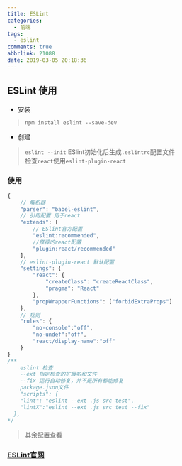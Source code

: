 ```yaml
---
title: ESLint
categories:
  - 前端
tags:
  - eslint
comments: true
abbrlink: 21088
date: 2019-03-05 20:18:36
---
```


## ESLint 使用
* 安装
> `npm install eslint --save-dev`
* 创建
> `eslint --init` ESlint初始化后生成`.eslintrc`配置文件  
> 检查`react`使用`eslint-plugin-react` 
### 使用
```js
{
    // 解析器
    "parser": "babel-eslint",
    // 引用配置 用于react
    "extends": [
        // ESlint官方配置
        "eslint:recommended",
        //推荐的react配置
        "plugin:react/recommended"
    ],
    // eslint-plugin-react 默认配置
    "settings": {
        "react": {
            "createClass": "createReactClass",
            "pragma": "React"
        },
        "propWrapperFunctions": ["forbidExtraProps"]
    },
    // 规则
    "rules": {
        "no-console":"off",
        "no-undef":"off",
        "react/display-name":"off"
    }
}
/**
    eslint 检查
    --ext 指定检查的扩展名和文件
    --fix 运行自动修复，并不是所有都能修复
    package.json文件
    "scripts": {
    "lint": "eslint --ext .js src test",
    "lintX":"eslint --ext .js src test --fix"
  },
*/

```
>其余配置查看
### [ESLint官网](http://eslint.cn/docs/rules/)


